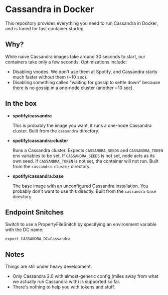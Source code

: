 Cassandra in Docker
===

This repository provides everything you need to run Cassandra in Docker, and is tuned for fast
container startup.

Why?
---
While naive Cassandra images take around 30 seconds to start, our containers take only a few seconds.
Optimizations include:

* Disabling vnodes. We don't use them at Spotify, and Cassandra starts much faster without them
  (~10 sec).
* Disabling something called "waiting for gossip to settle down" because there is no gossip in a
  one-node cluster (another ~10 sec).

In the box
---
* **spotify/cassandra**

  This is probably the image you want, it runs a one-node Cassandra cluster.
  Built from the `cassandra` directory.

* **spotify/cassandra:cluster**

  Runs a Cassandra cluster. Expects `CASSANDRA_SEEDS` and `CASSANDRA_TOKEN` env variables to be set.
  If `CASSANDRA_SEEDS` is not set, node acts as its own seed. If `CASSANDRA_TOKEN` is not set, the
  container will not run. Built from the `cassandra-cluster` directory.

* **spotify/cassandra:base**

  The base image with an unconfigured Cassandra installation. You probably don't want to use this
  directly. Built from the `cassandra-base` directory.

Endpoint Snitches
---
Switch to use a PropertyFileSnitch by specifying an environment variable with the DC name:
```
export CASSANDRA_DC=Cassandra
```

Notes
---
Things are still under heavy development:
* Only Cassandra 2.0 with almost-generic config (miles away from what we actually run Cassandra
  with) is supported so far.
* There's nothing to help you with tokens and stuff.
